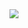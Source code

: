 <img src="https://www.pokemon.co.jp/ex/sword_shield_expansion/assets/img/pokemon/pokemon-200109_02_01.png">